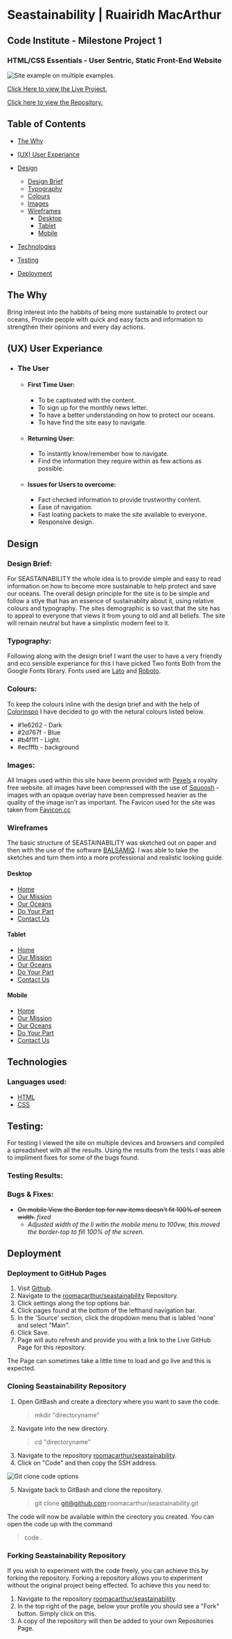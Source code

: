 # Seastainability | Ruairidh MacArthur

## Code Institute - Milestone Project 1

### HTML/CSS Essentials - User Sentric, Static Front-End Website

![Site example on multiple examples.](assets/images/readme-images/amiresponsive.png)

[Click Here to view the Live Project.](https://roomacarthur.github.io/seastainability/)

[Click here to view the Repository.](https://github.com/roomacarthur/seastainability)

## Table of Contents

- [The Why](https://github.com/roomacarthur/seastainability#the-why)
- [(UX) User Experiance](https://github.com/roomacarthur/seastainability#ux-user-experiance)

- [Design](https://github.com/roomacarthur/seastainability#design)

  - [Design Brief](https://github.com/roomacarthur/seastainability#design-brief)
  - [Typography](https://github.com/roomacarthur/seastainability#typography)
  - [Colours](https://github.com/roomacarthur/seastainability#colours)
  - [Images](https://github.com/roomacarthur/seastainability#images)
  - [Wireframes](https://github.com/roomacarthur/seastainability#wireframes)
    - [Desktop](https://github.com/roomacarthur/seastainability#desktop)
    - [Tablet](https://github.com/roomacarthur/seastainability#tablet)
    - [Mobile](https://github.com/roomacarthur/seastainability#mobile)

- [Technologies](https://github.com/roomacarthur/seastainability#technologies)
- [Testing](https://github.com/roomacarthur/seastainability#testing)
- [Deployment](https://github.com/roomacarthur/seastainability#deployment)

## The Why

Bring interest into the habbits of being more sustainable to protect our oceans, Provide people with quick and easy facts and information to strengthen their opinions and every day actions.

## (UX) User Experiance

- ### The User

  - #### First Time User:
    - To be captivated with the content.
    - To sign up for the monthly news letter.
    - To have a better understanding on how to protect our oceans.
    - To have find the site easy to navigate.
  - #### Returning User:
    - To instantly know/remember how to navigate.
    - Find the information they require within as few actions as possible.
  - #### Issues for Users to overcome:
    - Fact checked information to provide trustworthy content.
    - Ease of navigation.
    - Fast loating packets to make the site available to everyone.
    - Responsive design.

## Design

### Design Brief:

For SEASTAINABILITY the whole idea is to provide simple and easy to read information on how to become more sustainable to help protect and save our oceans. The overall design principle for the site is to be simple and follow a stlye that has an essence of sustainablity about it, using relative colours and typography. The sites demographic is so vast that the site has to appeal to everyone that views it from young to old and all beliefs. The site will remain neutral but have a simplistic modern feel to it.

### Typography:

Following along with the design brief I want the user to have a very friendly and eco sensible experiance for this I have picked Two fonts Both from the Google Fonts library. Fonts used are [Lato](https://fonts.google.com/specimen/Lato?query=lato) and [Roboto](https://fonts.google.com/specimen/Roboto?query=roboto).

### Colours:

To keep the colours inline with the design brief and with the help of [Colorinspo](https://colorsinspo.com/color-palettes/search/?sterm=%232d767f) I have decided to go with the netural colours listed below.

- #1e6262 - Dark
- #2d767f - Blue
- #b4f1f1 - Light.
- #ecfffb - background

### Images:

All Images used within this site have beenn provided with [Pexels](https://pexels.com) a royalty free website.
all images have been compressed with the use of [Squoosh](https://squoosh.app) - images with an opaque overlay have been compressed heavier as the quality of the image isn't as important.
The Favicon used for the site was taken from [Favicon.cc](https://www.favicon.cc/?action=icon&file_id=690331)

### Wireframes

The basic structure of SEASTAINABILITY was sketched out on paper and then with the use of the software [BALSAMIQ](https://balsamiq.com/). I was able to take the sketches and turn them into a more professional and realistic looking guide.

#### Desktop

- [Home](https://github.com/roomacarthur/seastainability/blob/main/assets/Wireframes/desktop-home.png)
- [Our Mission](https://github.com/roomacarthur/seastainability/blob/main/assets/Wireframes/desktop-ourmission.png)
- [Our Oceans](https://github.com/roomacarthur/seastainability/blob/main/assets/Wireframes/desktop-ouroceans.png)
- [Do Your Part](https://github.com/roomacarthur/seastainability/blob/main/assets/Wireframes/desktop-doyourpart.png)
- [Contact Us](https://github.com/roomacarthur/seastainability/blob/main/assets/Wireframes/desktop-contactus.png)

#### Tablet

- [Home](https://github.com/roomacarthur/seastainability/blob/main/assets/Wireframes/tablet-home.png)
- [Our Mission](https://github.com/roomacarthur/seastainability/blob/main/assets/Wireframes/tablet-ourmission.png)
- [Our Oceans](https://github.com/roomacarthur/seastainability/blob/main/assets/Wireframes/tablet-ouroceans.png)
- [Do Your Part](https://github.com/roomacarthur/seastainability/blob/main/assets/Wireframes/tablet-doyourpart.png)
- [Contact Us](https://github.com/roomacarthur/seastainability/blob/main/assets/Wireframes/tablet-contactus.png)

#### Mobile

- [Home](https://github.com/roomacarthur/seastainability/blob/main/assets/Wireframes/mobile-home.png)
- [Our Mission](https://github.com/roomacarthur/seastainability/blob/main/assets/Wireframes/mobile-ourmission.png)
- [Our Oceans](https://github.com/roomacarthur/seastainability/blob/main/assets/Wireframes/mobile-ouroceans.png)
- [Do Your Part](https://github.com/roomacarthur/seastainability/blob/main/assets/Wireframes/mobile-doyourpart.png)
- [Contact Us](https://github.com/roomacarthur/seastainability/blob/main/assets/Wireframes/mobile-contactus.png)

## Technologies

### Languages used:

- [HTML](https://en.wikipedia.org/wiki/HTML5)
- [CSS](https://en.wikipedia.org/wiki/CSS)

## Testing:

For testing I viewed the site on multiple devices and browsers and compiled a spreadsheet with all the results. Using the results from the tests I was able to impliment fixes for some of the bugs found.

### Testing Results:

### Bugs & Fixes:

- ~~On mobile View the Border top for nav items doesn't fit 100% of screen width.~~ _fixed_
  - _Adjusted width of the li witin the mobile menu to 100vw, this moved the border-top to fill 100% of the screen._

## Deployment

### Deployment to GitHub Pages

1. Visit [Github](www.github.com).
2. Navigate to the [roomacarthur/seastainability](https://github.com/roomacarthur/seastainability) Repository.
3. Click settings along the top options bar.
4. Click pages found at the bottom of the lefthand navigation bar.
5. In the 'Source' section, click the dropdown menu that is labled 'none' and select "Main".
6. Click Save.
7. Page will auto refresh and provide you with a link to the Live GitHub Page for this repository.

The Page can sometimes take a little time to load and go live and this is expected.

### Cloning Seastainability Repository

1. Open GitBash and create a directory where you want to save the code.
   > mkdir "directoryname"
2. Navigate into the new directory.
   > cd "directoryname"
3. Navigate to the repository [roomacarthur/seastainability](https://github.com/roomacarthur/seastainability).
4. Click on "Code" and then copy the SSH address.

![Git clone code options](assets/images/readme-images/clone-options.png)

5. Navigate back to GitBash and clone the repository.
   > git clone git@github.com:roomacarthur/seastainability.git

The code will now be available within the cirectory you created. You can open the code up with the command

> code .

### Forking Seastainability Repository

If you wish to experiment with the code freely, you can achieve this by forking the repository. Forking a repository allows you to experiment without the original project being effected. To achieve this you need to:

1. Navigate to the repository [roomacarthur/seastainability](https://github.com/roomacarthur/seastainability).
2. In the top right of the page, below your profile you should see a "Fork" button. Simply click on this.
3. A copy of the repository will then be added to your own Repositories Page.
